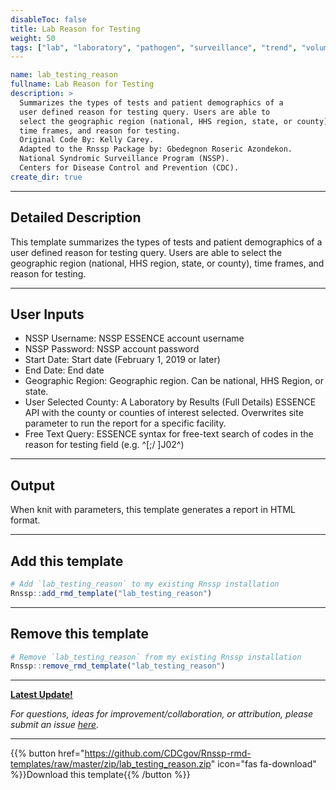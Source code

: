 ```yaml
---
disableToc: false
title: Lab Reason for Testing
weight: 50
tags: ["lab", "laboratory", "pathogen", "surveillance", "trend", "volume", "demographics", "testing", "reason"]
---
```


```yaml
name: lab_testing_reason
fullname: Lab Reason for Testing
description: >
  Summarizes the types of tests and patient demographics of a 
  user defined reason for testing query. Users are able to 
  select the geographic region (national, HHS region, state, or county), 
  time frames, and reason for testing. 
  Original Code By: Kelly Carey. 
  Adapted to the Rnssp Package by: Gbedegnon Roseric Azondekon. 
  National Syndromic Surveillance Program (NSSP). 
  Centers for Disease Control and Prevention (CDC).
create_dir: true
```
---
## Detailed Description

This template summarizes the types of tests and patient demographics of a user defined reason for testing query. Users are able to select the geographic region (national, HHS region, state, or county), time frames, and reason for testing.

---
## User Inputs

* NSSP Username: NSSP ESSENCE account username
* NSSP Password: NSSP account password
* Start Date: Start date (February 1, 2019 or later)
* End Date: End date
* Geographic Region: Geographic region. Can be national, HHS Region, or state.
* User Selected County: A Laboratory by Results (Full Details) ESSENCE API with the county or counties of interest selected. Overwrites site parameter to run the report for a specific facility.
* Free Text Query: ESSENCE syntax for free-text search of codes in the reason for testing field (e.g. ^[;/ ]J02^)


---
## Output

When knit with parameters, this template generates a report in HTML format.

---
## Add this template

```r
# Add `lab_testing_reason` to my existing Rnssp installation
Rnssp::add_rmd_template("lab_testing_reason")
```
---
## Remove this template

```r
# Remove `lab_testing_reason` from my existing Rnssp installation
Rnssp::remove_rmd_template("lab_testing_reason")
```

---
[**Latest Update!**](https://cdcgov.github.io/Rnssp-rmd-templates/changelogs/#lab-reason-for-testing-template-lab_testing_reason)

*For questions, ideas for improvement/collaboration, or attribution, please submit an issue [here](https://github.com/CDCgov/Rnssp-rmd-templates/issues).*

---
{{% button href="https://github.com/CDCgov/Rnssp-rmd-templates/raw/master/zip/lab_testing_reason.zip" icon="fas fa-download" %}}Download this template{{% /button %}}
